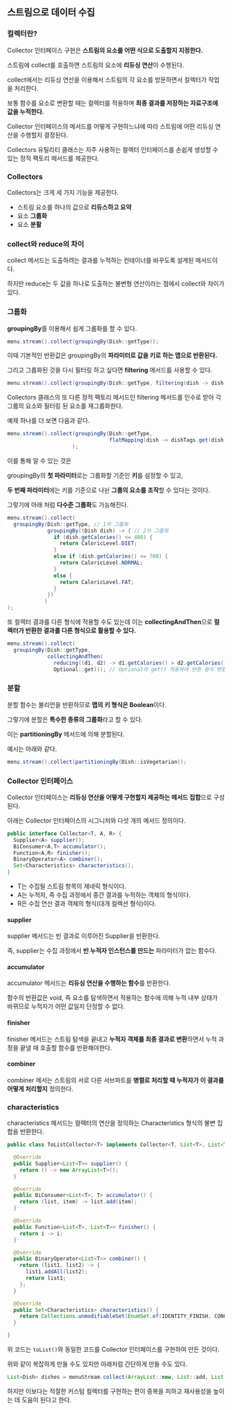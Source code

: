 ## 스트림으로 데이터 수집

### 컬렉터란?

Collector 인터페이스 구현은 **스트림의 요소를 어떤 식으로 도출할지 지정한다.**

스트림에 collect를 호출하면 스트림의 요소에 **리듀싱 연산**이 수행된다.

collect에서는 리듀싱 연산을 이용해서 스트림의 각 요소를 방문하면서 컬렉터가 작업을 처리한다.

보통 함수를 요소로 변환할 때는 컬렉터를 적용하며 **최종 결과를 저장하는 자료구조에 값을 누적한다.**

Collector 인터페이스의 메서드를 어떻게 구현하느냐에 따라 스트림에 어떤 리듀싱 연산을 수행할지 결정된다.

Collectors 유틸리티 클래스는 자주 사용하는 컬렉터 인터페이스를 손쉽게 생성할 수 있는 정적 팩토리 메서드를 제공한다.



### Collectors

Collectors는 크게 세 가지 기능을 제공한다.

+ 스트림 요소를 하나의 값으로 **리듀스하고 요약**
+ 요소 **그룹화**
+ 요소 **분활**



### collect와 reduce의 차이

collect 메서드는 도출하려는 결과를 누적하는 컨테이너를 바꾸도록 설계된 메서드이다.

하지만 reduce는 두 값을 하나로 도출하는 불변형 연산이라는 점에서 collect와 차이가 있다.



### 그룹화

**groupingBy**를 이용해서 쉽게 그룹화를 할 수 있다.

```java
menu.stream().collect(groupingBy(Dish::getType));
```

이때 기본적인 반환값은 groupingBy의 **파라미터로 값을 키로 하는 맵으로 반환된다.**



그리고 그룹화된 것을 다시 필터링 하고 싶다면 **filtering** 메서드를 사용할 수 있다.

```java
menu.stream().collect(groupingBy(Dish::getType, filtering(dish -> dish.getCalories() > 500, toList())));
```

Collectors 클래스의 또 다른 정적 팩토리 메서드인 filtering 메서드를 인수로 받아 각 그룹의 요소와 필터링 된 요소를 재그룹화한다.



예제 하나를 더 보면 다음과 같다.

```java
menu.stream().collect(groupingBy(Dish::getType, 
                                 flatMapping(dish -> dishTags.get(dish.getName()),stream, toSet()))
                     );
```

이를 통해 알 수 있는 것은 

groupingBy의 **첫 파라미터**로는 그룹화할 기준인 **키**를 설정할 수 있고, 

**두 번째 파라미터**에는 키를 기준으로 나뉜 **그룹의 요소를 조작**할 수 있다는 것이다.



그렇기에 아래 처럼 **다수준 그룹화**도 가능해진다.

```java
menu.stream().collect(
  groupingBy(Dish::getType, // 1차 그룹화
             groupingBy((Dish dish) -> { // 2차 그룹화
               if (dish.getCalories() <= 400) {
                 return CaloricLevel.DIET;
               }
               else if (dish.getCalories() <= 700) {
                 return CaloricLevel.NORMAL;
               }
               else {
                 return CaloricLevel.FAT;
               }
             })
            )
);
```



또 컬렉터 결과를 다른 형식에 적용할 수도 있는데 이는 **collectingAndThen**으로 **컬렉터가 반환한 결과를 다른 형식으로 활용할 수 있다.**

```java
menu.stream().collect(
  groupingBy(Dish::getType,
             collectingAndThen(
               reducing((d1, d2) -> d1.getCalories() > d2.getCalories() ? d1 : d2), // Optional<Dish> 반환
               Optional::get))); // Optional의 get() 적용하여 반환 형식 변환
```



### 분할

분할 함수는 불리언을 반환하므로 **맵의 키 형식은 Boolean**이다.

그렇기에 분할은 **특수한 종류의 그룹화**라고 할 수 있다.

이는 **partitioningBy** 메서드에 의해 분할된다.



예시는 아래와 같다.

```java
menu.stream().collect(partitioningBy(Dish::isVegetarian));
```





### Collector 인터페이스

Collector 인터페이스는 **리듀싱 연산을 어떻게 구현할지 제공하는 메서드 집합**으로 구성된다.

아래는 Collector 인터페이스의 시그니처와 다섯 개의 메서드 정의이다.

```java
public interface Collector<T, A, R> {
  Supplier<A> supplier();
  BiConsumer<A,T> accumulator();
  Function<A,R> finisher();
  BinaryOperator<A> combiner();
  Set<Characteristics> characteristics();
}
```

+ T는 수집될 스트림 항목의 제네릭 형식이다.
+ A는 누적자, 즉 수집 과정에서 중간 결과를 누적하는 객체의 형식이다.
+ R은 수집 연산 결과 객체의 형식(대개 컬렉션 형식)이다.



#### supplier

supplier 메서드는 빈 결과로 이루어진 Supplier을 반환한다.

즉, supplier는 수집 과정에서 **빈 누적자 인스턴스를 만드는** 파라미터가 없는 함수다.



#### accumulator

accumulator 메서드는 **리듀싱 연산을 수행하는 함수**를 반환한다.

함수의 반환값은 void, 즉 요소를 탐색하면서 적용하는 함수에 의해 누적 내부 상태가 바뀌므로 누적자가 어떤 값일지 단정할 수 없다.



#### finisher

finisher 메서드는 스트림 탐색을 끝내고 **누적자 객체를 최종 결과로 변환**하면서 누적 과정을 끝낼 때 호출할 함수를 반환해야한다.



#### combiner

combiner 메서는 스트림의 서로 다른 서브파트를 **병렬로 처리할 때 누적자가 이 결과를 어떻게 처리할지** 정의한다.



### characteristics

characteristics 메서드는 컬렉터의 연산을 정의하는 Characteristics 형식의 불변 집합을 반환한다.



```java
public class ToListCollector<T> implements Collector<T, List<T>, List<T>> {

  @Override
  public Supplier<List<T>> supplier() {
    return () -> new ArrayList<T>();
  }

  @Override
  public BiConsumer<List<T>, T> accumulator() {
    return (list, item) -> list.add(item);
  }

  @Override
  public Function<List<T>, List<T>> finisher() {
    return i -> i;
  }

  @Override
  public BinaryOperator<List<T>> combiner() {
    return (list1, list2) -> {
      list1.addAll(list2);
      return list1;
    };
  }

  @Override
  public Set<Characteristics> characteristics() {
    return Collections.unmodifiableSet(EnumSet.of(IDENTITY_FINISH, CONCURRENT));
  }

}
```

위 코드는 `toList()`와 동일한 코드를 Collector 인터페이스를 구현하여 만든 것이다.



위와 같이 복잡하게 만들 수도 있지만 아래처럼 간단하게 만들 수도 있다.

```java
List<Dish> dishes = menuStream.collect(ArrayList::new, List::add, List::addAll);
```

하지만 이보다는 적절한 커스텀 컬렉터를 구현하는 편이 중복을 피하고 재사용성을 높이는 데 도움이 된다고 한다.

